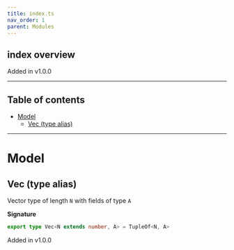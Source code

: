 ```yaml
---
title: index.ts
nav_order: 1
parent: Modules
---
```


## index overview

Added in v1.0.0

---

<h2 class="text-delta">Table of contents</h2>

- [Model](#model)
  - [Vec (type alias)](#vec-type-alias)

---

# Model

## Vec (type alias)

Vector type of length `N` with fields of type `A`

**Signature**

```ts
export type Vec<N extends number, A> = TupleOf<N, A>
```

Added in v1.0.0
